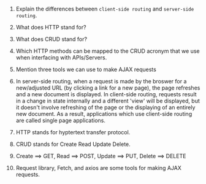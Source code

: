 1.  Explain the differences between `client-side routing` and `server-side routing`.
1.  What does HTTP stand for?
1.  What does CRUD stand for?
1.  Which HTTP methods can be mapped to the CRUD acronym that we use when interfacing with APIs/Servers.
1.  Mention three tools we can use to make AJAX requests

1. In server-side routing, when a request is made by the broswer for a new/adjusted URL (by clicking a link for a new page), the page refreshes and a new document is displayed. In client-side routing, requests result in a change in state internally and a different 'view' will be displayed, but it doesn't involve refreshing of the page or the displaying of an entirely new document. As a result, applications which use client-side routing are called single page applications.

2. HTTP stands for hyptertext transfer protocol.

3. CRUD stands for Create Read Update Delete.

4. Create ==> GET, Read ==> POST, Update ==> PUT, Delete ==> DELETE

5. Request library, Fetch, and axios are some tools for making AJAX requests.